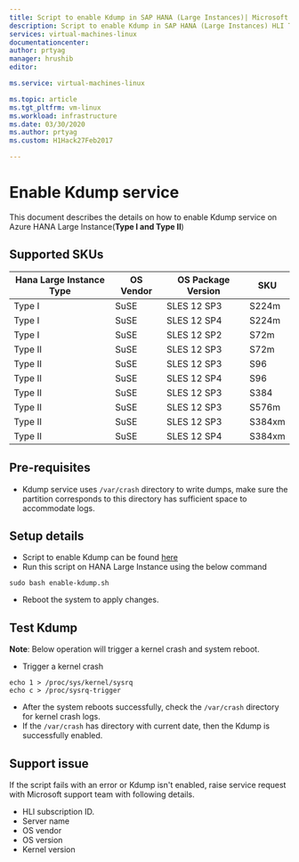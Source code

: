 ```yaml
---
title: Script to enable Kdump in SAP HANA (Large Instances)| Microsoft Docs
description: Script to enable Kdump in SAP HANA (Large Instances) HLI Type I, HLI Type II
services: virtual-machines-linux
documentationcenter:
author: prtyag
manager: hrushib
editor:

ms.service: virtual-machines-linux

ms.topic: article
ms.tgt_pltfrm: vm-linux
ms.workload: infrastructure
ms.date: 03/30/2020
ms.author: prtyag
ms.custom: H1Hack27Feb2017

---
```


# Enable Kdump service
This document describes the details on how to enable Kdump service on Azure HANA Large
Instance(**Type I and Type II**)

## Supported SKUs
|  Hana Large Instance Type   |  OS Vendor   |  OS Package Version   |  SKU	       |
|-----------------------------|--------------|-----------------------|-------------|
|   Type I                    |  SuSE        |   SLES 12 SP3         |  S224m      |
|   Type I                    |  SuSE        |   SLES 12 SP4         |  S224m      |
|   Type I                    |  SuSE        |   SLES 12 SP2         |  S72m       |
|   Type II                   |  SuSE        |   SLES 12 SP3         |  S72m       |
|   Type II                   |  SuSE        |   SLES 12 SP3         |  S96        |
|   Type II                   |  SuSE        |   SLES 12 SP4         |  S96        |
|   Type II                   |  SuSE        |   SLES 12 SP3         |  S384       |
|   Type II                   |  SuSE        |   SLES 12 SP3         |  S576m      |
|   Type II                   |  SuSE        |   SLES 12 SP3         |  S384xm     |
|   Type II                   |  SuSE        |   SLES 12 SP4         |  S384xm     |

## Pre-requisites
- Kdump service uses `/var/crash` directory to write dumps, make sure the partition corresponds to this directory has sufficient
space to accommodate logs.

## Setup details
- Script to enable Kdump can be found [here](https://github.com/Azure/sap-hana/blob/master/tools/enable-kdump.sh)
- Run this script on HANA Large Instance using the below command
```
sudo bash enable-kdump.sh
```
- Reboot the system to apply changes.

## Test Kdump
**Note**: Below operation will trigger a kernel crash and system reboot.
- Trigger a kernel crash
```
echo 1 > /proc/sys/kernel/sysrq
echo c > /proc/sysrq-trigger
```
- After the system reboots successfully, check the `/var/crash` directory for kernel crash logs.
- If the `/var/crash` has directory with current date, then the Kdump is successfully enabled.

## Support issue
If the script fails with an error or Kdump isn't enabled, raise service request with Microsoft support team with following details.

* HLI subscription ID.
* Server name
* OS vendor
* OS version
* Kernel version